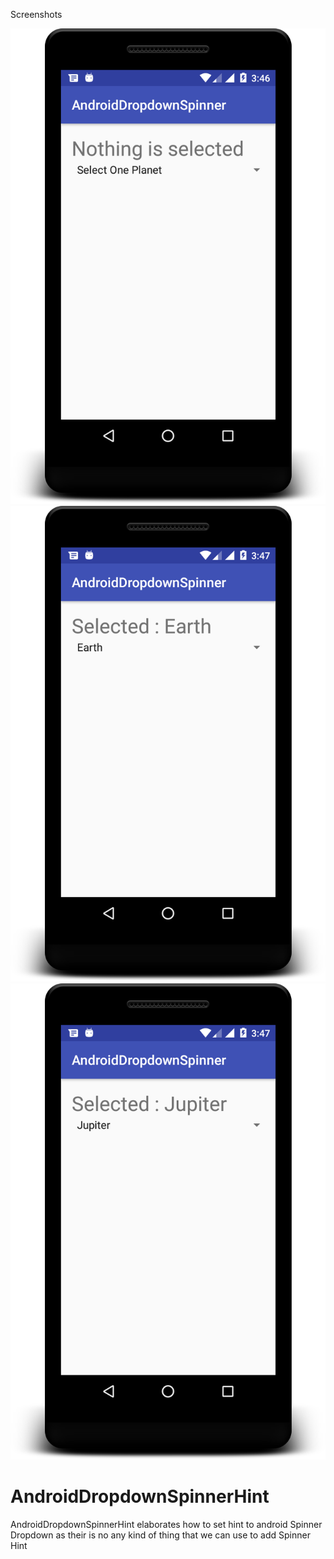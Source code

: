 
Screenshots 

<img src ="/sample1.png"/> 

<img src ="/sample2.png"/>

<img src ="/sample3.png"/>


# AndroidDropdownSpinnerHint
AndroidDropdownSpinnerHint elaborates how to set hint to android Spinner Dropdown as their is no any kind of thing that we can use to add Spinner Hint
